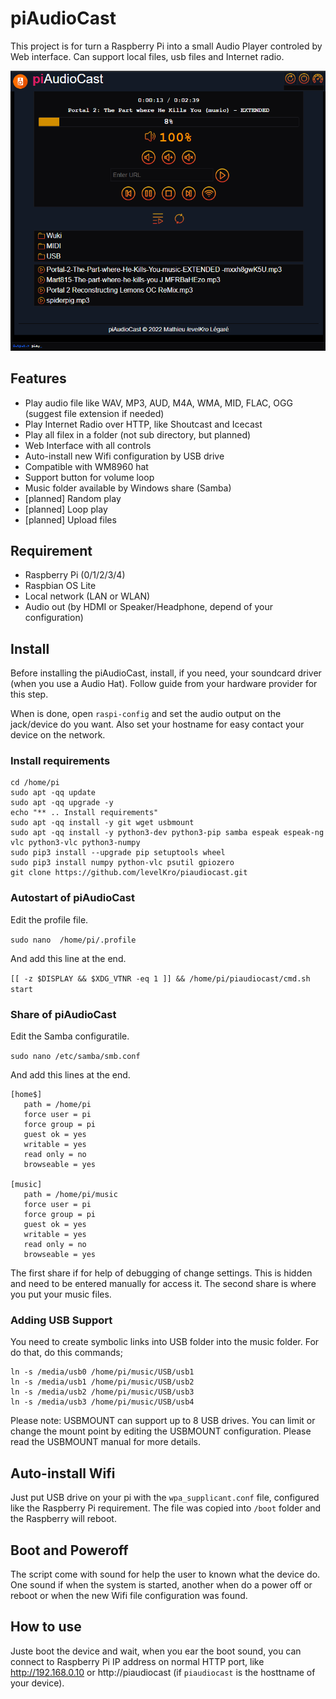 # piAudioCast

This project is for turn a Raspberry Pi into a small Audio Player controled by Web interface. Can support local files, usb files and Internet radio.

![Screenshot](screenshot-22-7-4.png)

## Features

* Play audio file like WAV, MP3, AUD, M4A, WMA, MID, FLAC, OGG (suggest file extension if needed)
* Play Internet Radio over HTTP, like Shoutcast and Icecast
* Play all filex in a folder (not sub directory, but planned)
* Web Interface with all controls
* Auto-install new Wifi configuration by USB drive
* Compatible with WM8960 hat
* Support button for volume loop
* Music folder available by Windows share (Samba)
* [planned] Random play
* [planned] Loop play
* [planned] Upload files

## Requirement

* Raspberry Pi (0/1/2/3/4)
* Raspbian OS Lite
* Local network (LAN or WLAN)
* Audio out (by HDMI or Speaker/Headphone, depend of your configuration)

## Install

Before installing the piAudioCast, install, if you need, your soundcard driver (when you use a Audio Hat). Follow guide from your hardware provider for this step.

When is done, open `raspi-config` and set the audio output on the jack/device do you want. Also set your hostname for easy contact your device on the network.

### Install requirements

```
cd /home/pi
sudo apt -qq update
sudo apt -qq upgrade -y
echo "** .. Install requirements"
sudo apt -qq install -y git wget usbmount
sudo apt -qq install -y python3-dev python3-pip samba espeak espeak-ng vlc python3-vlc python3-numpy
sudo pip3 install --upgrade pip setuptools wheel
sudo pip3 install numpy python-vlc psutil gpiozero
git clone https://github.com/levelKro/piaudiocast.git
```

### Autostart of piAudioCast

Edit the profile file.

`sudo nano  /home/pi/.profile` 

And add this line at the end.

`[[ -z $DISPLAY && $XDG_VTNR -eq 1 ]] && /home/pi/piaudiocast/cmd.sh start`

### Share of piAudioCast

Edit the Samba configuratile.

`sudo nano /etc/samba/smb.conf`

And add this lines at the end.

```
[home$]
   path = /home/pi
   force user = pi
   force group = pi
   guest ok = yes
   writable = yes
   read only = no
   browseable = yes

[music]
   path = /home/pi/music
   force user = pi
   force group = pi
   guest ok = yes
   writable = yes
   read only = no
   browseable = yes

```

The first share if for help of debugging of change settings. This is hidden and need to be entered manually for access it. The second share is where you put your music files.

### Adding USB Support

You need to create symbolic links into USB folder into the music folder. For do that, do this commands;

```
ln -s /media/usb0 /home/pi/music/USB/usb1
ln -s /media/usb1 /home/pi/music/USB/usb2
ln -s /media/usb2 /home/pi/music/USB/usb3
ln -s /media/usb3 /home/pi/music/USB/usb4
```

Please note: USBMOUNT can support up to 8 USB drives. You can limit or change the mount point by editing the USBMOUNT configuration. Please read the USBMOUNT manual for more details.
 
## Auto-install Wifi

Just put USB drive on your pi with the `wpa_supplicant.conf` file, configured like the Raspberry Pi requirement. The file was copied into `/boot` folder and the Raspberry will reboot.

## Boot and Poweroff

The script come with sound for help the user to known what the device do. One sound if when the system is started, another when do a power off or reboot or when the new Wifi file configuration was found.

## How to use

Juste boot the device and wait, when you ear the boot sound, you can connect to Raspberry Pi IP address on normal HTTP port, like http://192.168.0.10 or http://piaudiocast (if `piaudiocast` is the hosttname of your device).